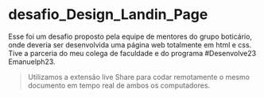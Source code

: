 # desafio_Design_Landin_Page

Esse foi um desafio proposto pela equipe de mentores do grupo boticário, onde deveria ser desenvolvida uma página web totalmente em html e css. Tive a parceria do meu colega de faculdade e do programa #Desenvolve23 Emanuelph23.

> Utilizamos a extensão live Share para codar remotamente o mesmo documento em tempo real de ambos os computadores.
